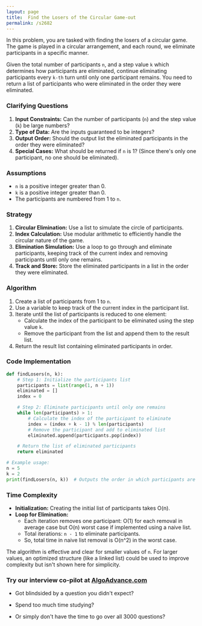 ```yaml
---
layout: page
title:  Find the Losers of the Circular Game-out
permalink: /s2682
---
```


In this problem, you are tasked with finding the losers of a circular game. The game is played in a circular arrangement, and each round, we eliminate participants in a specific manner.

Given the total number of participants `n`, and a step value `k` which determines how participants are eliminated, continue eliminating participants every `k-th` turn until only one participant remains. You need to return a list of participants who were eliminated in the order they were eliminated.

### Clarifying Questions
1. **Input Constraints:** Can the number of participants (`n`) and the step value (`k`) be large numbers?
2. **Type of Data:** Are the inputs guaranteed to be integers?
3. **Output Order:** Should the output list the eliminated participants in the order they were eliminated?
4. **Special Cases:** What should be returned if `n` is 1? (Since there's only one participant, no one should be eliminated).

### Assumptions
- `n` is a positive integer greater than 0.
- `k` is a positive integer greater than 0.
- The participants are numbered from 1 to `n`.

### Strategy
1. **Circular Elimination:** Use a list to simulate the circle of participants.
2. **Index Calculation:** Use modular arithmetic to efficiently handle the circular nature of the game.
3. **Elimination Simulation:** Use a loop to go through and eliminate participants, keeping track of the current index and removing participants until only one remains.
4. **Track and Store:** Store the eliminated participants in a list in the order they were eliminated.

### Algorithm
1. Create a list of participants from 1 to `n`.
2. Use a variable to keep track of the current index in the participant list.
3. Iterate until the list of participants is reduced to one element:
   - Calculate the index of the participant to be eliminated using the step value `k`.
   - Remove the participant from the list and append them to the result list.
4. Return the result list containing eliminated participants in order.

### Code Implementation

```python
def findLosers(n, k):
    # Step 1: Initialize the participants list
    participants = list(range(1, n + 1))
    eliminated = []
    index = 0

    # Step 2: Eliminate participants until only one remains
    while len(participants) > 1:
        # Calculate the index of the participant to eliminate
        index = (index + k - 1) % len(participants)
        # Remove the participant and add to eliminated list
        eliminated.append(participants.pop(index))

    # Return the list of eliminated participants
    return eliminated

# Example usage:
n = 5
k = 2
print(findLosers(n, k))  # Outputs the order in which participants are eliminated
```

### Time Complexity

- **Initialization:** Creating the initial list of participants takes O(n).
- **Loop for Elimination:**
  - Each iteration removes one participant: O(1) for each removal in average case but O(n) worst case if implemented using a naive list.
  - Total iterations: `n - 1` to eliminate participants.
  - So, total time in naive list removal is O(n^2) in the worst case.

The algorithm is effective and clear for smaller values of `n`. For larger values, an optimized structure (like a linked list) could be used to improve complexity but isn't shown here for simplicity.


### Try our interview co-pilot at [AlgoAdvance.com](https://algoAdvance.com)

- Got blindsided by a question you didn't expect?

- Spend too much time studying?

- Or simply don't have the time to go over all 3000 questions?

